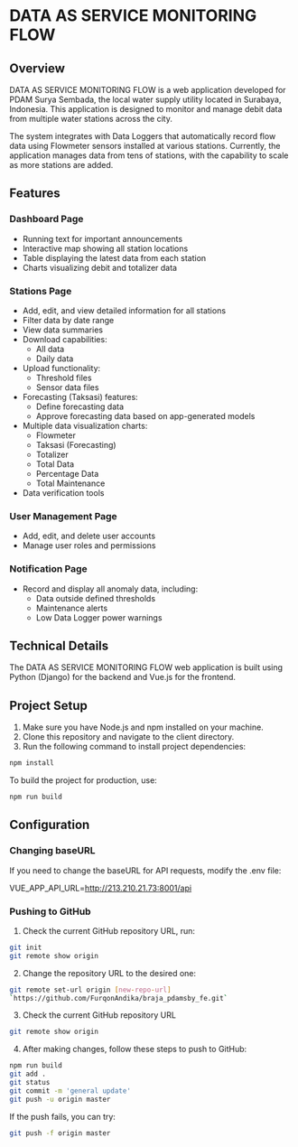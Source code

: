 # DATA AS SERVICE MONITORING FLOW

## Overview

DATA AS SERVICE MONITORING FLOW is a web application developed for PDAM Surya Sembada, the local water supply utility located in Surabaya, Indonesia. This application is designed to monitor and manage debit data from multiple water stations across the city.

The system integrates with Data Loggers that automatically record flow data using Flowmeter sensors installed at various stations. Currently, the application manages data from tens of stations, with the capability to scale as more stations are added.

## Features

### Dashboard Page
- Running text for important announcements
- Interactive map showing all station locations
- Table displaying the latest data from each station
- Charts visualizing debit and totalizer data

### Stations Page
- Add, edit, and view detailed information for all stations
- Filter data by date range
- View data summaries
- Download capabilities:
  - All data
  - Daily data
- Upload functionality:
  - Threshold files
  - Sensor data files
- Forecasting (Taksasi) features:
  - Define forecasting data
  - Approve forecasting data based on app-generated models
- Multiple data visualization charts:
  - Flowmeter
  - Taksasi (Forecasting)
  - Totalizer
  - Total Data
  - Percentage Data
  - Total Maintenance
- Data verification tools

### User Management Page
- Add, edit, and delete user accounts
- Manage user roles and permissions

### Notification Page
- Record and display all anomaly data, including:
  - Data outside defined thresholds
  - Maintenance alerts
  - Low Data Logger power warnings

## Technical Details

The DATA AS SERVICE MONITORING FLOW web application is built using Python (Django) for the backend and Vue.js for the frontend.

## Project Setup

1. Make sure you have Node.js and npm installed on your machine.
2. Clone this repository and navigate to the client directory.
3. Run the following command to install project dependencies:

```sh
npm install
```

To build the project for production, use:

```sh
npm run build
```

## Configuration

### Changing baseURL

If you need to change the baseURL for API requests, modify the .env file:

VUE_APP_API_URL=http://213.210.21.73:8001/api

### Pushing to GitHub

1. Check the current GitHub repository URL, run:

```sh
git init
git remote show origin
```

2. Change the repository URL to the desired one:

```sh
git remote set-url origin [new-repo-url]
`https://github.com/FurqonAndika/braja_pdamsby_fe.git`
```

3. Check the current GitHub repository URL
```sh
git remote show origin
```

4. After making changes, follow these steps to push to GitHub:

```sh
npm run build
git add .
git status
git commit -m 'general update'
git push -u origin master
```
If the push fails, you can try:
```sh
git push -f origin master
```
